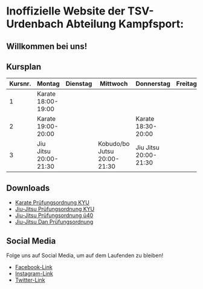 # Inoffizielle Website der TSV-Urdenbach Abteilung Kampfsport:

## Willkommen bei uns!


## Kursplan
| Kursnr. | Montag        | Dienstag        | Mittwoch      | Donnerstag      | Freitag          |
|------|-----------------|-----------------|-----------------|-----------------|-----------------|
| 1    | Karate 18:00-19:00|  |  | |  |
| 2    | Karate 19:00-20:00 | |  | Karate 18:30-20:00| |
| 3    | Jiu Jitsu 20:00-21:30 |  | Kobudo/bo Jutsu 20:00-21:30 | Jiu Jitsu 20:00-21:30  | |

## Downloads

- [Karate Prüfungsordnung KYU](KarateKyuComplete.pdf)
- [Jiu-Jitsu Prüfungsordnung KYU](Prüfungsrichtlinien%20Kyu.pdf)
- [Jiu-Jitsu Prüfungsordnung ü40](Prüfungsrichtl%2040J.pdf)
- [Jiu-Jitsu Dan Prüfungsordnung](PrüfungsrichtlDan.pdf)

## Social Media

Folge uns auf Social Media, um auf dem Laufenden zu bleiben!

* [Facebook-Link](https://www.facebook.com/)
* [Instagram-Link](https://www.instagram.com/)
* [Twitter-Link](https://twitter.com/?lang=en)

